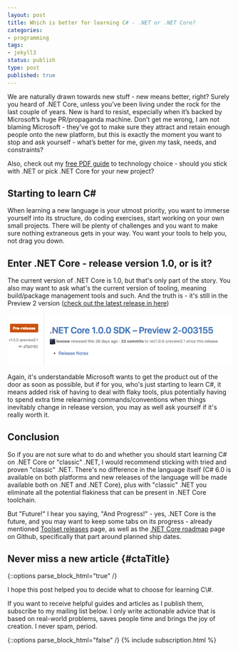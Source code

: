 ```yaml
---
layout: post
title: Which is better for learning C# - .NET or .NET Core?
categories:
- programming
tags:
- jekyll3
status: publish
type: post
published: true
---
```

We are naturally drawn towards new stuff - new means better, right? Surely you heard of .NET Core,
unless you’ve been living under the rock for the last couple of years. New is hard to resist,
especially when it’s backed by Microsoft’s huge PR/propaganda machine. Don’t get me wrong, I am not
blaming Microsoft - they’ve got to make sure they attract and retain enough people onto the new
platform, but this is exactly the moment you want to stop and ask yourself - what’s better for me,
given my task, needs, and constraints?

Also, check out my [free PDF guide][1] to technology choice - should you stick with .NET or pick
.NET Core for your new project?

## Starting to learn C\#
When learning a new language is your utmost priority, you want to immerse yourself into its structure,
do coding exercises, start working on your own small projects. There will be plenty of challenges
and you want to make sure nothing extraneous gets in your way. You want your tools to help you, not drag you
down.

## Enter .NET Core - release version 1.0, or is it?
The current version of .NET Core is 1.0, but that's only part of the story. You also may want to ask
what's the current version of tooling, meaning build/package management tools and such. And the
truth is - it's still in the Preview 2 version ([check out the latest release in here][3])

<a href="https://github.com/dotnet/cli/releases">
<img src="/img/dotnetcore/release.png" class="img-fluid" alt=".Net Core Tooling Preview 2">
</a>

Again, it's understandable Microsoft wants to get the product out of the door as soon as possible,
but if for you, who's just starting to learn C\#, it means added risk of having to deal with flaky
tools, plus potentially having to spend extra time relearning commands/conventions when things
inevitably change in release version, you may as well ask yourself if it's really worth it.

## Conclusion
So if you are not sure what to do and whether you should start learning C\# on .NET Core or
"classic" .NET, I would recommend sticking with tried and proven "classic" .NET. There's no
difference in the language itself (C# 6.0 is available on both platforms and new releases of the
language will be made available both on .NET and .NET Core), plus with "classic" .NET you eliminate
all the potential flakiness that can be present in .NET Core toolchain.

But "Future!" I hear you saying, "And Progress!" - yes, .NET Core is the future, and you may want to
keep some tabs on its progress - already mentioned [Toolset releases][3] page, as well as the [.NET
Core roadmap][4] page on Github, specifically that part around planned ship dates.

## Never miss a new article {#ctaTitle}

{::options parse_block_html="true" /}
<div id="ctaCopy">
I hope this post helped you to decide what to choose for learning C\#.

If you want to receive helpful guides and articles as I publish them, subscribe to my mailing
list below. I only write actionable advice that is based on real-world problems, saves people time 
and brings the joy of creation. I never spam, period.
</div>

{::options parse_block_html="false" /}
{% include subscription.html %}

[1]:/dot-net-core-or-dot-net-framework-which-one-is-right-for-you/
[2]:/img/dotnetcore/release.png
[3]:https://github.com/dotnet/cli/releases
[4]:https://github.com/dotnet/core/blob/master/roadmap.md#ship-dates

